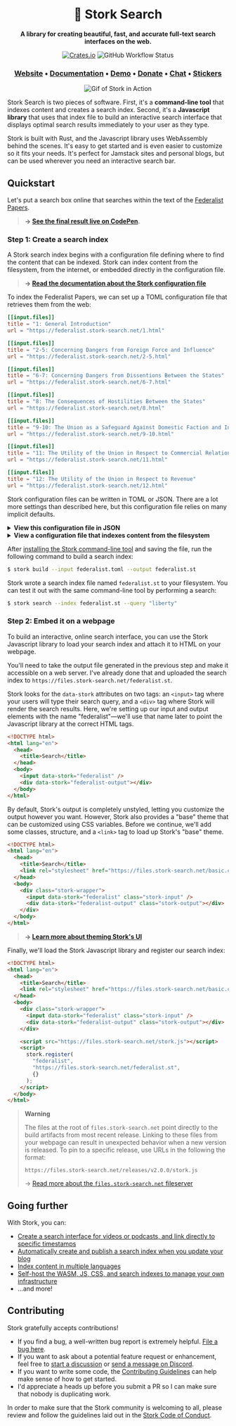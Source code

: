 <div align="center">

# 🔎 Stork Search

**A library for creating beautiful, fast, and accurate full-text search interfaces on the web.**

[![Crates.io](https://img.shields.io/crates/v/stork-search)](https://crates.io/crates/stork-search?style=plastic)
![GitHub Workflow Status](https://img.shields.io/github/actions/workflow/status/jameslittle230/stork/ci-on-push.yml?branch=master&style=plastic)

### [Website](https://stork-search.net/docs/install) • [Documentation](https://stork-search.net/docs/install) • [Demo](https://codepen.io/littleguy230/pen/oNBJBmK) • [Donate](https://ko-fi.com/jameslittle230) • [Chat](https://stork-search.net/chat) • [Stickers](https://stork-search.net/sticker)

![Gif of Stork in Action](https://files.stork-search.net/marketing/1.0.0-video.gif)

</div>

Stork Search is two pieces of software. First, it's a **command-line tool** that indexes content and creates a search index. Second, it's a **Javascript library** that uses that index file to build an interactive search interface that displays optimal search results immediately to your user as they type.

Stork is built with Rust, and the Javascript library uses WebAssembly behind the scenes. It's easy to get started and is even easier to customize so it fits your needs. It's perfect for Jamstack sites and personal blogs, but can be used wherever you need an interactive search bar.

## Quickstart

Let's put a search box online that searches within the text of the [Federalist Papers](https://www.youtube.com/watch?v=DPgE7PNzXag).

> **→ [See the final result live on CodePen]().**

### Step 1: Create a search index

A Stork search index begins with a configuration file defining where to find the content that can be indexed. Stork can index content from the filesystem, from the internet, or embedded directly in the configuration file.

> **→ [Read the documentation about the Stork configuration file]()**

To index the Federalist Papers, we can set up a TOML configuration file that retrieves them from the web:

```toml
[[input.files]]
title = "1: General Introduction"
url = "https://federalist.stork-search.net/1.html"

[[input.files]]
title = "2-5: Concerning Dangers from Foreign Force and Influence"
url = "https://federalist.stork-search.net/2-5.html"

[[input.files]]
title = "6-7: Concerning Dangers from Dissentions Between the States"
url = "https://federalist.stork-search.net/6-7.html"

[[input.files]]
title = "8: The Consequences of Hostilities Between the States"
url = "https://federalist.stork-search.net/8.html"

[[input.files]]
title = "9-10: The Union as a Safeguard Against Domestic Faction and Insurrection"
url = "https://federalist.stork-search.net/9-10.html"

[[input.files]]
title = "11: The Utility of the Union in Respect to Commercial Relations and a Navy"
url = "https://federalist.stork-search.net/11.html"

[[input.files]]
title = "12: The Utility of the Union in Respect to Revenue"
url = "https://federalist.stork-search.net/12.html"
```

Stork configuration files can be written in TOML or JSON. There are a lot more settings than described here, but this configuration file relies on many implicit defaults.

<details>
<summary><b>View this configuration file in JSON</b></summary>

Stork will automatically detect whether a given index is TOML or JSON and parse it appropriately.

```json
{
  "input": {
    "files": [
      {
        "title": "1: General Introduction",
        "url": "https://federalist.stork-search.net/1.html"
      },
      {
        "title": "2-5: Concerning Dangers from Foreign Force and Influence",
        "url": "https://federalist.stork-search.net/2-5.html"
      },
      {
        "title": "6-7: Concerning Dangers from Dissentions Between the States",
        "url": "https://federalist.stork-search.net/6-7.html"
      },
      {
        "title": "8: The Consequences of Hostilities Between the States",
        "url": "https://federalist.stork-search.net/8.html"
      },
      {
        "title": "9-10: The Union as a Safeguard Against Domestic Faction and Insurrection",
        "url": "https://federalist.stork-search.net/9-10.html"
      },
      {
        "title": "11: The Utility of the Union in Respect to Commercial Relations and a Navy",
        "url": "https://federalist.stork-search.net/11.html"
      },
      {
        "title": "12: The Utility of the Union in Respect to Revenue",
        "url": "https://federalist.stork-search.net/12.html"
      }
    ]
  }
}
```

</details>

<details>
<summary><b>View a configuration file that indexes content from the filesystem</b></summary>

In the previous configuration file, the `url` key is doing double-duty: it's telling Stork where to find the source HTML file to be indexed, _and_ it's saying where the user should navigate to when they click on that search result. (If you want the source and destination URLs to be different, you can use the [src_url]() key to enable that.)

Here, the `url` key only describes the destination, and the `path` key indicates that the source HTML file can be found on the filesystem.

The paths described this configuration file are relative to the location where you run the `stork` binary.

```toml
[[input.files]]
title = "1: General Introduction"
path = "1.html"
url = "https://federalist.stork-search.net/1.html"

[[input.files]]
title = "2-5: Concerning Dangers from Foreign Force and Influence"
path = "2-5.html"
url = "https://federalist.stork-search.net/2-5.html"

[[input.files]]
title = "6-7: Concerning Dangers from Dissentions Between the States"
path = "6-7.html"
url = "https://federalist.stork-search.net/6-7.html"

[[input.files]]
title = "8: The Consequences of Hostilities Between the States"
path = "8.html"
url = "https://federalist.stork-search.net/8.html"

[[input.files]]
title = "9-10: The Union as a Safeguard Against Domestic Faction and Insurrection"
path = "9-10.html"
url = "https://federalist.stork-search.net/9-10.html"

[[input.files]]
title = "11: The Utility of the Union in Respect to Commercial Relations and a Navy"
path = "11.html"
url = "https://federalist.stork-search.net/11.html"

[[input.files]]
title = "12: The Utility of the Union in Respect to Revenue"
path = "12.html"
url = "https://federalist.stork-search.net/12.html"
```

</details>

After [installing the Stork command-line tool]() and saving the file, run the following command to build a search index:

```sh
$ stork build --input federalist.toml --output federalist.st
```

Stork wrote a search index file named `federalist.st` to your filesystem. You can test it out with the same command-line tool by performing a search:

```sh
$ stork search --index federalist.st --query "liberty"
```

### Step 2: Embed it on a webpage

To build an interactive, online search interface, you can use the Stork Javascript library to load your search index and attach it to HTML on your webpage.

You'll need to take the output file generated in the previous step and make it accessible on a web server. I've already done that and uploaded the search index to `https://files.stork-search.net/federalist.st`.

Stork looks for the `data-stork` attributes on two tags: an `<input>` tag where your users will type their search query, and a `<div>` tag where Stork will render the search results. Here, we're setting up our input and output elements with the name "federalist"—we'll use that name later to point the Javascript library at the correct HTML tags.

```html
<!DOCTYPE html>
<html lang="en">
  <head>
    <title>Search</title>
  </head>
  <body>
    <input data-stork="federalist" />
    <div data-stork="federalist-output"></div>
  </body>
</html>
```

By default, Stork's output is completely unstyled, letting you customize the output however you want. However, Stork also provides a "base" theme that can be customized using CSS variables. Before we continue, we'll add some classes, structure, and a `<link>` tag to load up Stork's "base" theme.

```html
<!DOCTYPE html>
<html lang="en">
  <head>
    <title>Search</title>
    <link rel="stylesheet" href="https://files.stork-search.net/basic.css" />
  </head>
  <body>
    <div class="stork-wrapper">
      <input data-stork="federalist" class="stork-input" />
      <div data-stork="federalist-output" class="stork-output"></div>
    </div>
  </body>
</html>
```

> **→ [Learn more about theming Stork's UI]()**

Finally, we'll load the Stork Javascript library and register our search index:

```html
<!DOCTYPE html>
<html lang="en">
  <head>
    <title>Search</title>
    <link rel="stylesheet" href="https://files.stork-search.net/basic.css" />
  </head>
  <body>
    <div class="stork-wrapper">
      <input data-stork="federalist" class="stork-input" />
      <div data-stork="federalist-output" class="stork-output"></div>
    </div>

    <script src="https://files.stork-search.net/stork.js"></script>
    <script>
      stork.register(
        "federalist",
        "https://files.stork-search.net/federalist.st",
        {}
      );
    </script>
  </body>
</html>
```

> **Warning**
>
> The files at the root of `files.stork-search.net` point directly to the build artifacts from most recent release. Linking to these files from your webpage can result in unexpected behavior when a new version is released. To pin to a specific release, use URLs in the following the format:
>
> `https://files.stork-search.net/releases/v2.0.0/stork.js`
>
> → [Read more about the `files.stork-search.net` fileserver]()

## Going further

With Stork, you can:

- [Create a search interface for videos or podcasts, and link directly to specific timestamps]()
- [Automatically create and publish a search index when you update your blog]()
- [Index content in multiple languages]()
- [Self-host the WASM, JS, CSS, and search indexes to manage your own infrastructure]()
- ...and more!

## Contributing

Stork gratefully accepts contributions!

- If you find a bug, a well-written bug report is extremely helpful. [File a bug here](https://github.com/jameslittle230/stork/issues/new?assignees=&labels=bug&template=bug_report.md&title=).
- If you want to ask about a potential feature request or enhancement, feel free to [start a discussion](https://github.com/jameslittle230/stork/discussions) or [send a message on Discord](https://stork-search.net/chat).
- If you want to write some code, the [Contributing Guidelines](https://github.com/jameslittle230/stork/blob/master/docs/contributing.md) can help make sense of how to get started.
- I'd appreciate a heads up before you submit a PR so I can make sure that nobody is duplicating work.

In order to make sure that the Stork community is welcoming to all, please review and follow the guidelines laid out in the [Stork Code of Conduct](https://github.com/jameslittle230/stork/blob/master/.github/CODE_OF_CONDUCT.md).
